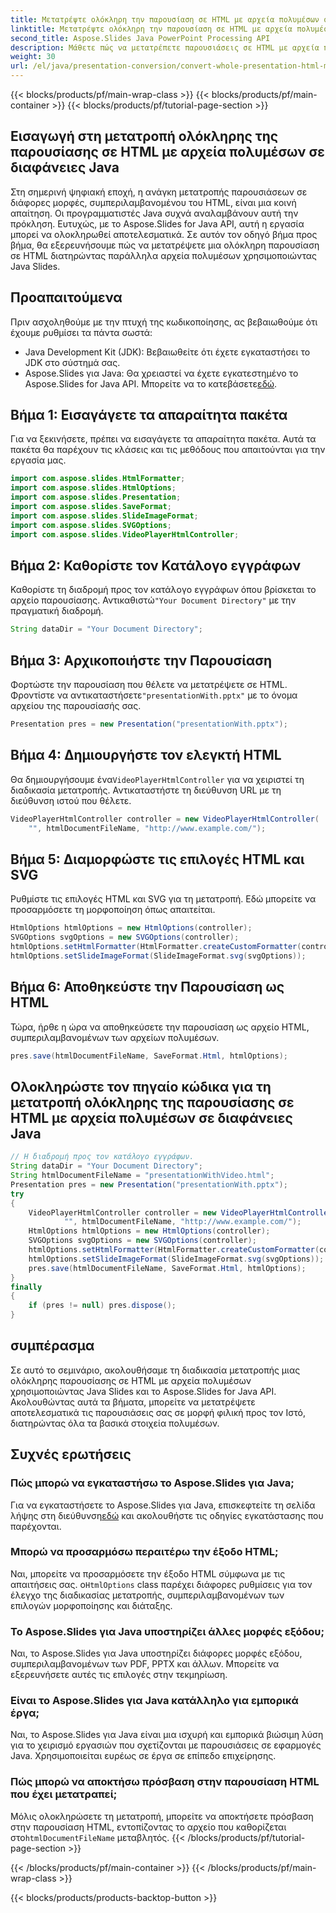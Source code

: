 ```yaml
---
title: Μετατρέψτε ολόκληρη την παρουσίαση σε HTML με αρχεία πολυμέσων σε διαφάνειες Java
linktitle: Μετατρέψτε ολόκληρη την παρουσίαση σε HTML με αρχεία πολυμέσων σε διαφάνειες Java
second_title: Aspose.Slides Java PowerPoint Processing API
description: Μάθετε πώς να μετατρέπετε παρουσιάσεις σε HTML με αρχεία πολυμέσων χρησιμοποιώντας Java Slides. Ακολουθήστε τον βήμα προς βήμα οδηγό μας με το Aspose.Slides for Java API.
weight: 30
url: /el/java/presentation-conversion/convert-whole-presentation-html-media-files-java-slides/
---
```


{{< blocks/products/pf/main-wrap-class >}}
{{< blocks/products/pf/main-container >}}
{{< blocks/products/pf/tutorial-page-section >}}


## Εισαγωγή στη μετατροπή ολόκληρης της παρουσίασης σε HTML με αρχεία πολυμέσων σε διαφάνειες Java

Στη σημερινή ψηφιακή εποχή, η ανάγκη μετατροπής παρουσιάσεων σε διάφορες μορφές, συμπεριλαμβανομένου του HTML, είναι μια κοινή απαίτηση. Οι προγραμματιστές Java συχνά αναλαμβάνουν αυτή την πρόκληση. Ευτυχώς, με το Aspose.Slides for Java API, αυτή η εργασία μπορεί να ολοκληρωθεί αποτελεσματικά. Σε αυτόν τον οδηγό βήμα προς βήμα, θα εξερευνήσουμε πώς να μετατρέψετε μια ολόκληρη παρουσίαση σε HTML διατηρώντας παράλληλα αρχεία πολυμέσων χρησιμοποιώντας Java Slides.

## Προαπαιτούμενα

Πριν ασχοληθούμε με την πτυχή της κωδικοποίησης, ας βεβαιωθούμε ότι έχουμε ρυθμίσει τα πάντα σωστά:

- Java Development Kit (JDK): Βεβαιωθείτε ότι έχετε εγκαταστήσει το JDK στο σύστημά σας.
-  Aspose.Slides για Java: Θα χρειαστεί να έχετε εγκατεστημένο το Aspose.Slides for Java API. Μπορείτε να το κατεβάσετε[εδώ](https://releases.aspose.com/slides/java/).

## Βήμα 1: Εισαγάγετε τα απαραίτητα πακέτα

Για να ξεκινήσετε, πρέπει να εισαγάγετε τα απαραίτητα πακέτα. Αυτά τα πακέτα θα παρέχουν τις κλάσεις και τις μεθόδους που απαιτούνται για την εργασία μας.

```java
import com.aspose.slides.HtmlFormatter;
import com.aspose.slides.HtmlOptions;
import com.aspose.slides.Presentation;
import com.aspose.slides.SaveFormat;
import com.aspose.slides.SlideImageFormat;
import com.aspose.slides.SVGOptions;
import com.aspose.slides.VideoPlayerHtmlController;
```

## Βήμα 2: Καθορίστε τον Κατάλογο εγγράφων

 Καθορίστε τη διαδρομή προς τον κατάλογο εγγράφων όπου βρίσκεται το αρχείο παρουσίασης. Αντικαθιστώ`"Your Document Directory"` με την πραγματική διαδρομή.

```java
String dataDir = "Your Document Directory";
```

## Βήμα 3: Αρχικοποιήστε την Παρουσίαση

 Φορτώστε την παρουσίαση που θέλετε να μετατρέψετε σε HTML. Φροντίστε να αντικαταστήσετε`"presentationWith.pptx"` με το όνομα αρχείου της παρουσίασής σας.

```java
Presentation pres = new Presentation("presentationWith.pptx");
```

## Βήμα 4: Δημιουργήστε τον ελεγκτή HTML

 Θα δημιουργήσουμε ένα`VideoPlayerHtmlController` για να χειριστεί τη διαδικασία μετατροπής. Αντικαταστήστε τη διεύθυνση URL με τη διεύθυνση ιστού που θέλετε.

```java
VideoPlayerHtmlController controller = new VideoPlayerHtmlController(
    "", htmlDocumentFileName, "http://www.example.com/");
```

## Βήμα 5: Διαμορφώστε τις επιλογές HTML και SVG

Ρυθμίστε τις επιλογές HTML και SVG για τη μετατροπή. Εδώ μπορείτε να προσαρμόσετε τη μορφοποίηση όπως απαιτείται.

```java
HtmlOptions htmlOptions = new HtmlOptions(controller);
SVGOptions svgOptions = new SVGOptions(controller);
htmlOptions.setHtmlFormatter(HtmlFormatter.createCustomFormatter(controller));
htmlOptions.setSlideImageFormat(SlideImageFormat.svg(svgOptions));
```

## Βήμα 6: Αποθηκεύστε την Παρουσίαση ως HTML

Τώρα, ήρθε η ώρα να αποθηκεύσετε την παρουσίαση ως αρχείο HTML, συμπεριλαμβανομένων των αρχείων πολυμέσων.

```java
pres.save(htmlDocumentFileName, SaveFormat.Html, htmlOptions);
```

## Ολοκληρώστε τον πηγαίο κώδικα για τη μετατροπή ολόκληρης της παρουσίασης σε HTML με αρχεία πολυμέσων σε διαφάνειες Java

```java
// Η διαδρομή προς τον κατάλογο εγγράφων.
String dataDir = "Your Document Directory";
String htmlDocumentFileName = "presentationWithVideo.html";
Presentation pres = new Presentation("presentationWith.pptx");
try
{
	VideoPlayerHtmlController controller = new VideoPlayerHtmlController(
			"", htmlDocumentFileName, "http://www.example.com/");
	HtmlOptions htmlOptions = new HtmlOptions(controller);
	SVGOptions svgOptions = new SVGOptions(controller);
	htmlOptions.setHtmlFormatter(HtmlFormatter.createCustomFormatter(controller));
	htmlOptions.setSlideImageFormat(SlideImageFormat.svg(svgOptions));
	pres.save(htmlDocumentFileName, SaveFormat.Html, htmlOptions);
}
finally
{
	if (pres != null) pres.dispose();
}
```

## συμπέρασμα

Σε αυτό το σεμινάριο, ακολουθήσαμε τη διαδικασία μετατροπής μιας ολόκληρης παρουσίασης σε HTML με αρχεία πολυμέσων χρησιμοποιώντας Java Slides και το Aspose.Slides for Java API. Ακολουθώντας αυτά τα βήματα, μπορείτε να μετατρέψετε αποτελεσματικά τις παρουσιάσεις σας σε μορφή φιλική προς τον Ιστό, διατηρώντας όλα τα βασικά στοιχεία πολυμέσων.

## Συχνές ερωτήσεις

### Πώς μπορώ να εγκαταστήσω το Aspose.Slides για Java;

 Για να εγκαταστήσετε το Aspose.Slides για Java, επισκεφτείτε τη σελίδα λήψης στη διεύθυνση[εδώ](https://releases.aspose.com/slides/java/) και ακολουθήστε τις οδηγίες εγκατάστασης που παρέχονται.

### Μπορώ να προσαρμόσω περαιτέρω την έξοδο HTML;

 Ναι, μπορείτε να προσαρμόσετε την έξοδο HTML σύμφωνα με τις απαιτήσεις σας. ο`HtmlOptions` class παρέχει διάφορες ρυθμίσεις για τον έλεγχο της διαδικασίας μετατροπής, συμπεριλαμβανομένων των επιλογών μορφοποίησης και διάταξης.

### Το Aspose.Slides για Java υποστηρίζει άλλες μορφές εξόδου;

Ναι, το Aspose.Slides για Java υποστηρίζει διάφορες μορφές εξόδου, συμπεριλαμβανομένων των PDF, PPTX και άλλων. Μπορείτε να εξερευνήσετε αυτές τις επιλογές στην τεκμηρίωση.

### Είναι το Aspose.Slides για Java κατάλληλο για εμπορικά έργα;

Ναι, το Aspose.Slides για Java είναι μια ισχυρή και εμπορικά βιώσιμη λύση για το χειρισμό εργασιών που σχετίζονται με παρουσιάσεις σε εφαρμογές Java. Χρησιμοποιείται ευρέως σε έργα σε επίπεδο επιχείρησης.

### Πώς μπορώ να αποκτήσω πρόσβαση στην παρουσίαση HTML που έχει μετατραπεί;

 Μόλις ολοκληρώσετε τη μετατροπή, μπορείτε να αποκτήσετε πρόσβαση στην παρουσίαση HTML, εντοπίζοντας το αρχείο που καθορίζεται στο`htmlDocumentFileName` μεταβλητός.
{{< /blocks/products/pf/tutorial-page-section >}}

{{< /blocks/products/pf/main-container >}}
{{< /blocks/products/pf/main-wrap-class >}}

{{< blocks/products/products-backtop-button >}}
